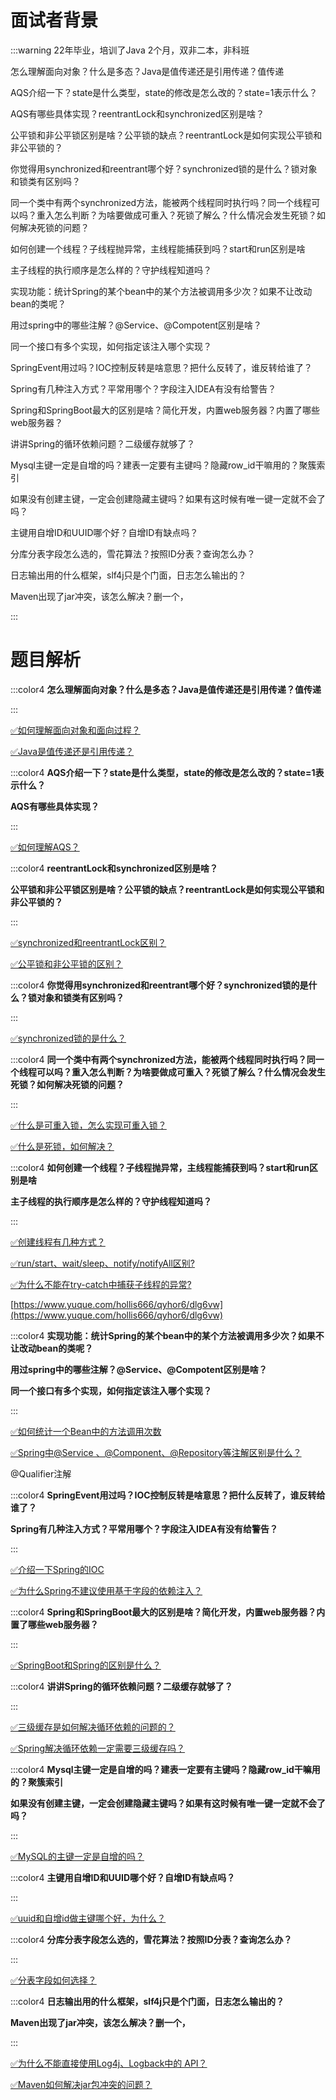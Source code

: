 # 面试者背景


:::warning
22年毕业，培训了Java 2个月，双非二本，非科班

怎么理解面向对象？什么是多态？Java是值传递还是引用传递？值传递

AQS介绍一下？state是什么类型，state的修改是怎么改的？state=1表示什么？

AQS有哪些具体实现？reentrantLock和synchronized区别是啥？

公平锁和非公平锁区别是啥？公平锁的缺点？reentrantLock是如何实现公平锁和非公平锁的？

你觉得用synchronized和reentrant哪个好？synchronized锁的是什么？锁对象和锁类有区别吗？

同一个类中有两个synchronized方法，能被两个线程同时执行吗？同一个线程可以吗？重入怎么判断？为啥要做成可重入？死锁了解么？什么情况会发生死锁？如何解决死锁的问题？

如何创建一个线程？子线程抛异常，主线程能捕获到吗？start和run区别是啥

主子线程的执行顺序是怎么样的？守护线程知道吗？

实现功能：统计Spring的某个bean中的某个方法被调用多少次？如果不让改动bean的类呢？

用过spring中的哪些注解？@Service、@Compotent区别是啥？

同一个接口有多个实现，如何指定该注入哪个实现？

SpringEvent用过吗？IOC控制反转是啥意思？把什么反转了，谁反转给谁了？

Spring有几种注入方式？平常用哪个？字段注入IDEA有没有给警告？

Spring和SpringBoot最大的区别是啥？简化开发，内置web服务器？内置了哪些web服务器？

讲讲Spring的循环依赖问题？二级缓存就够了？

Mysql主键一定是自增的吗？建表一定要有主键吗？隐藏row_id干嘛用的？聚簇索引

如果没有创建主键，一定会创建隐藏主键吗？如果有这时候有唯一键一定就不会了吗？

主键用自增ID和UUID哪个好？自增ID有缺点吗？

分库分表字段怎么选的，雪花算法？按照ID分表？查询怎么办？

日志输出用的什么框架，slf4j只是个门面，日志怎么输出的？

Maven出现了jar冲突，该怎么解决？删一个，

:::

# 题目解析


:::color4
**怎么理解面向对象？什么是多态？Java是值传递还是引用传递？值传递**

:::



[✅如何理解面向对象和面向过程？](https://www.yuque.com/hollis666/qyhor6/sy3eyr)



[✅Java是值传递还是引用传递？](https://www.yuque.com/hollis666/qyhor6/lbdoqe)



:::color4
**AQS介绍一下？state是什么类型，state的修改是怎么改的？state=1表示什么？**

**AQS有哪些具体实现？**

:::



[✅如何理解AQS？](https://www.yuque.com/hollis666/qyhor6/qka9yt)



:::color4
**reentrantLock和synchronized区别是啥？**

**公平锁和非公平锁区别是啥？公平锁的缺点？reentrantLock是如何实现公平锁和非公平锁的？**

:::



[✅synchronized和reentrantLock区别？](https://www.yuque.com/hollis666/qyhor6/bitupp)



[✅公平锁和非公平锁的区别？](https://www.yuque.com/hollis666/qyhor6/bnt978)



:::color4
**你觉得用synchronized和reentrant哪个好？synchronized锁的是什么？锁对象和锁类有区别吗？**

:::



[✅synchronized锁的是什么？](https://www.yuque.com/hollis666/qyhor6/xpwgigmu7xz4uvzn)



:::color4
**同一个类中有两个synchronized方法，能被两个线程同时执行吗？同一个线程可以吗？重入怎么判断？为啥要做成可重入？死锁了解么？什么情况会发生死锁？如何解决死锁的问题？**

:::



[✅什么是可重入锁，怎么实现可重入锁？](https://www.yuque.com/hollis666/qyhor6/zvx2w5h9sr7trle7)



[✅什么是死锁，如何解决？](https://www.yuque.com/hollis666/qyhor6/mtdxsd)



:::color4
**如何创建一个线程？子线程抛异常，主线程能捕获到吗？start和run区别是啥**

**主子线程的执行顺序是怎么样的？守护线程知道吗？**

:::



[✅创建线程有几种方式？](https://www.yuque.com/hollis666/qyhor6/gmgb2a)



[✅run/start、wait/sleep、notify/notifyAll区别?](https://www.yuque.com/hollis666/qyhor6/bw9p42)



[✅为什么不能在try-catch中捕获子线程的异常?](https://www.yuque.com/hollis666/qyhor6/dtci5npzb1cidzxk)



[https://www.yuque.com/hollis666/qyhor6/dlg6vw](https://www.yuque.com/hollis666/qyhor6/dlg6vw)





:::color4
**实现功能：统计****Spring****的某个****bean****中的某个方法被调用多少次？如果不让改动****bean****的类呢？**

**用过****spring****中的哪些注解？****@Service****、****@Compotent****区别是啥？**

**同一个接口有多个实现，如何指定该注入哪个实现？**

:::



[✅如何统计一个Bean中的方法调用次数](https://www.yuque.com/hollis666/qyhor6/mnnadn)



[✅Spring中@Service 、@Component、@Repository等注解区别是什么？](https://www.yuque.com/hollis666/qyhor6/twxw1ws403puq2zl)



@Qualifier注解



:::color4
**SpringEvent用过吗？IOC控制反转是啥意思？把什么反转了，谁反转给谁了？**

**Spring有几种注入方式？平常用哪个？字段注入IDEA有没有给警告？**

:::



[✅介绍一下Spring的IOC](https://www.yuque.com/hollis666/qyhor6/wswp59)



[✅为什么Spring不建议使用基于字段的依赖注入？](https://www.yuque.com/hollis666/qyhor6/lbst9ffoy74od6kr)



:::color4
**Spring和SpringBoot最大的区别是啥？简化开发，内置web服务器？内置了哪些web服务器？**

:::



[✅SpringBoot和Spring的区别是什么？](https://www.yuque.com/hollis666/qyhor6/meyfwphs8t6c3znd)



:::color4
**讲讲Spring的循环依赖问题？二级缓存就够了？**

:::



[✅三级缓存是如何解决循环依赖的问题的？](https://www.yuque.com/hollis666/qyhor6/ffk7dlcrwk35glpl)



[✅Spring解决循环依赖一定需要三级缓存吗？](https://www.yuque.com/hollis666/qyhor6/edvhrik3pbw300os)



:::color4
**Mysql主键一定是自增的吗？建表一定要有主键吗？隐藏row_id干嘛用的？聚簇索引**

**如果没有创建主键，一定会创建隐藏主键吗？如果有这时候有唯一键一定就不会了吗？**

:::



[✅MySQL的主键一定是自增的吗？](https://www.yuque.com/hollis666/qyhor6/glycgnryk8953c24)



:::color4
**主键用自增ID和UUID哪个好？自增ID有缺点吗？**

:::



[✅uuid和自增id做主键哪个好，为什么？](https://www.yuque.com/hollis666/qyhor6/uted9tvkngs62pmu)



:::color4
**分库分表字段怎么选的，雪花算法？按照ID分表？查询怎么办？**

:::



[✅分表字段如何选择？](https://www.yuque.com/hollis666/qyhor6/mec4ust5rpfob78r)



:::color4
**日志输出用的什么框架，slf4j只是个门面，日志怎么输出的？**

**Maven出现了jar冲突，该怎么解决？删一个，**

:::



[✅为什么不能直接使用Log4j、Logback中的 API？](https://www.yuque.com/hollis666/qyhor6/tai6nceh3x9qf8m6)



[✅Maven如何解决jar包冲突的问题？](https://www.yuque.com/hollis666/qyhor6/vkkiva)

